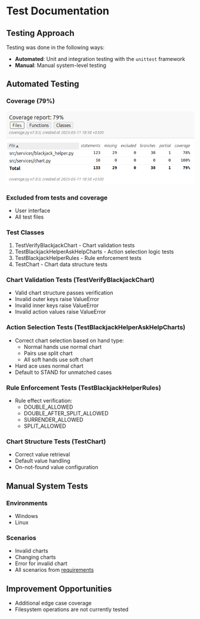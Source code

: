 # Test Documentation

## Testing Approach

Testing was done in the following ways:

- **Automated**: Unit and integration testing with the `unittest` framework
- **Manual**: Manual system-level testing

## Automated Testing

### Coverage (79%)

![coverage](coverage.png)

### Excluded from tests and coverage

- User interface
- All test files

### Test Classes

1. TestVerifyBlackjackChart - Chart validation tests
2. TestBlackjackHelperAskHelpCharts - Action selection logic tests
3. TestBlackjackHelperRules - Rule enforcement tests
4. TestChart - Chart data structure tests

### Chart Validation Tests (TestVerifyBlackjackChart)

- Valid chart structure passes verification
- Invalid outer keys raise ValueError
- Invalid inner keys raise ValueError
- Invalid action values raise ValueError

### Action Selection Tests (TestBlackjackHelperAskHelpCharts)

- Correct chart selection based on hand type:
  - Normal hands use normal chart
  - Pairs use split chart
  - All soft hands use soft chart
- Hard ace uses normal chart
- Default to STAND for unmatched cases

### Rule Enforcement Tests (TestBlackjackHelperRules)

- Rule effect verification:
  - DOUBLE_ALLOWED
  - DOUBLE_AFTER_SPLIT_ALLOWED
  - SURRENDER_ALLOWED
  - SPLIT_ALLOWED

### Chart Structure Tests (TestChart)

- Correct value retrieval
- Default value handling
- On-not-found value configuration

## Manual System Tests

### Environments

- Windows
- Linux

### Scenarios

- Invalid charts
- Changing charts
- Error for invalid chart
- All scenarios from [requirements](https://github.com/MarkusWahlman/blackjackHelper-Aht/blob/main/documentation/requirements.md)

## Improvement Opportunities

- Additional edge case coverage
- Filesystem operations are not currently tested
